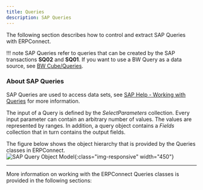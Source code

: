 ```yaml
---
title: Queries
description: SAP Queries
---
```


The following section describes how to control and extract SAP Queries with ERPConnect.

!!! note
    SAP Queries refer to queries that can be created by the SAP transactions **SQ02** and **SQ01**.
    If you want to use a BW Query as a data source, see [BW Cube/Queries](../bw-cubes-and-bw-queries/index.md).

### About SAP Queries
SAP Queries are used to access data sets, see [SAP Help - Working with Queries](https://help.sap.com/viewer/b1c834a22d05483b8a75710743b5ff26/7.51.6/en-US/0e05493bbccf41a79caed7099c82bd48.html) for more information.

The input of a Query is defined by the *SelectParameters* collection. 
Every input parameter can contain an arbitrary number of values. 
The values are represented by ranges.
In addition, a query object contains a *Fields* collection that in turn contains the output fields.

The figure below shows the object hierarchy that is provided by the Queries classes in ERPConnect.<br>
![SAP Query Object Model](site:assets/images/erpconnect/documentation/SAP-Query-Object-Model.png){:class="img-responsive" width="450"}

****
More information on working with the ERPConnect Queries classes is provided in the following sections:

 
